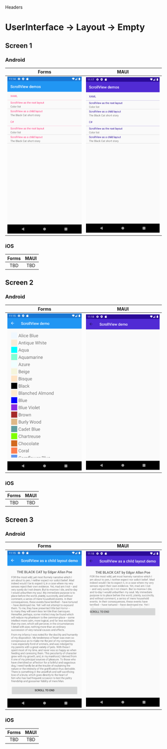 

Headers
# UserInterface -> Layout -> Empty



## Screen 1

### Android

Forms |  MAUI
:----------:|:---------:
<img src="Forms/Android/home.png" width="400"/> | <img src="Maui/Android/home.png" width="400"/>

### iOS

Forms |  MAUI
:----------:|:---------:
TBD | TBD


## Screen 2

### Android

Forms |  MAUI
:----------:|:---------:
<img src="Forms/Android/scroll-as-root.png" width="400"/> | <img src="Maui/Android/scroll-as-root.png" width="400"/>

### iOS

Forms |  MAUI
:----------:|:---------:
TBD | TBD


## Screen 3

### Android

Forms |  MAUI
:----------:|:---------:
<img src="Forms/Android/scroll-as-child.png" width="400"/> | <img src="Maui/Android/scroll-as-child.png" width="400"/>

### iOS

Forms |  MAUI
:----------:|:---------:
TBD | TBD
